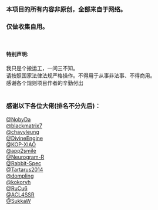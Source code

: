 ### 本项目的所有内容非原创，全部来自于网络。
### 仅做收集自用。   
   
 <br>  

#### 特别声明: 
我只是个搬运工，一问三不知。  
请按照国家法律法规严格操作。不得用于从事非法事、不得商用。   
感谢各个规则项目作者的辛勤付出  
<br>

                         
### 感谢以下各位大佬(排名不分先后)：  

[@NobyDa](https://github.com/NobyDa/Script)   
[@blackmatrix7](https://github.com/blackmatrix7/ios_rule_script)   
[@chavyleung](https://github.com/chavyleung)  
[@DivineEngine](https://github.com/DivineEngine/Profiles/tree/master)         
[@KOP-XIAO](https://github.com/KOP-XIAO/QuantumultX)   
[@app2smile](https://github.com/app2smile/rules)   
[@Neurogram-R](https://github.com/Neurogram-R/Surge)  
[@Rabbit-Spec](https://github.com/Rabbit-Spec/Surge)   
[@Tartarus2014](https://github.com/Tartarus2014/Script)  
[@dompling](https://github.com/dompling/Script)  
[@kokoryh](https://github.com/kokoryh/Script)   
[@RuCu6](https://github.com/RuCu6/QuanX)  
[@ACL4SSR](https://github.com/ACL4SSR/ACL4SSR/tree/master)     
[@SukkaW](https://github.com/SukkaW/Surge)  



